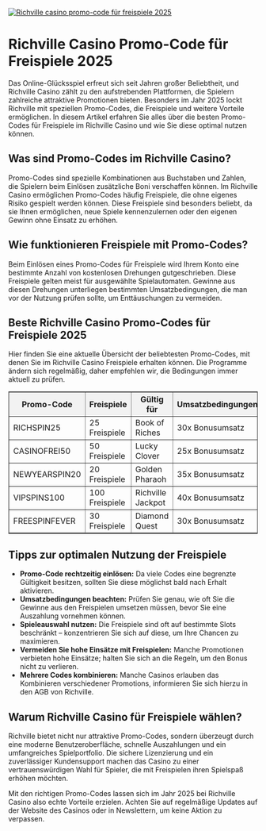 [![Richville casino promo-code für freispiele 2025](https://123-caf.pages.dev/gitsignup.png)](https://vrmoo.ru/Bt82HjjY)

<h1>Richville Casino Promo-Code für Freispiele 2025</h1> <p>Das Online-Glücksspiel erfreut sich seit Jahren großer Beliebtheit, und Richville Casino zählt zu den aufstrebenden Plattformen, die Spielern zahlreiche attraktive Promotionen bieten. Besonders im Jahr 2025 lockt Richville mit speziellen Promo-Codes, die Freispiele und weitere Vorteile ermöglichen. In diesem Artikel erfahren Sie alles über die besten Promo-Codes für Freispiele im Richville Casino und wie Sie diese optimal nutzen können.</p>  <h2>Was sind Promo-Codes im Richville Casino?</h2> <p>Promo-Codes sind spezielle Kombinationen aus Buchstaben und Zahlen, die Spielern beim Einlösen zusätzliche Boni verschaffen können. Im Richville Casino ermöglichen Promo-Codes häufig Freispiele, die ohne eigenes Risiko gespielt werden können. Diese Freispiele sind besonders beliebt, da sie Ihnen ermöglichen, neue Spiele kennenzulernen oder den eigenen Gewinn ohne Einsatz zu erhöhen.</p>  <h2>Wie funktionieren Freispiele mit Promo-Codes?</h2> <p>Beim Einlösen eines Promo-Codes für Freispiele wird Ihrem Konto eine bestimmte Anzahl von kostenlosen Drehungen gutgeschrieben. Diese Freispiele gelten meist für ausgewählte Spielautomaten. Gewinne aus diesen Drehungen unterliegen bestimmten Umsatzbedingungen, die man vor der Nutzung prüfen sollte, um Enttäuschungen zu vermeiden.</p>  <h2>Beste Richville Casino Promo-Codes für Freispiele 2025</h2> <p>Hier finden Sie eine aktuelle Übersicht der beliebtesten Promo-Codes, mit denen Sie im Richville Casino Freispiele erhalten können. Die Programme ändern sich regelmäßig, daher empfehlen wir, die Bedingungen immer aktuell zu prüfen.</p>  <table border="1" cellpadding="8" cellspacing="0" style="border-collapse: collapse; width: 100%;">   <thead>     <tr style="background-color:#f2f2f2;">       <th>Promo-Code</th>       <th>Freispiele</th>       <th>Gültig für</th>       <th>Umsatzbedingungen</th>       <th>Gültigkeit</th>     </tr>   </thead>   <tbody>     <tr>       <td>RICHSPIN25</td>       <td>25 Freispiele</td>       <td>Book of Riches</td>       <td>30x Bonusumsatz</td>       <td>31.03.2025</td>     </tr>     <tr>       <td>CASINOFREI50</td>       <td>50 Freispiele</td>       <td>Lucky Clover</td>       <td>25x Bonusumsatz</td>       <td>30.04.2025</td>     </tr>     <tr>       <td>NEWYEARSPIN20</td>       <td>20 Freispiele</td>       <td>Golden Pharaoh</td>       <td>35x Bonusumsatz</td>       <td>15.01.2025</td>     </tr>     <tr>       <td>VIPSPINS100</td>       <td>100 Freispiele</td>       <td>Richville Jackpot</td>       <td>40x Bonusumsatz</td>       <td>31.12.2025</td>     </tr>     <tr>       <td>FREESPINFEVER</td>       <td>30 Freispiele</td>       <td>Diamond Quest</td>       <td>30x Bonusumsatz</td>       <td>31.05.2025</td>     </tr>   </tbody> </table>  <h2>Tipps zur optimalen Nutzung der Freispiele</h2> <ul>   <li><strong>Promo-Code rechtzeitig einlösen:</strong> Da viele Codes eine begrenzte Gültigkeit besitzen, sollten Sie diese möglichst bald nach Erhalt aktivieren.</li>   <li><strong>Umsatzbedingungen beachten:</strong> Prüfen Sie genau, wie oft Sie die Gewinne aus den Freispielen umsetzen müssen, bevor Sie eine Auszahlung vornehmen können.</li>   <li><strong>Spieleauswahl nutzen:</strong> Die Freispiele sind oft auf bestimmte Slots beschränkt – konzentrieren Sie sich auf diese, um Ihre Chancen zu maximieren.</li>   <li><strong>Vermeiden Sie hohe Einsätze mit Freispielen:</strong> Manche Promotionen verbieten hohe Einsätze; halten Sie sich an die Regeln, um den Bonus nicht zu verlieren.</li>   <li><strong>Mehrere Codes kombinieren:</strong> Manche Casinos erlauben das Kombinieren verschiedener Promotions, informieren Sie sich hierzu in den AGB von Richville.</li> </ul>  <h2>Warum Richville Casino für Freispiele wählen?</h2> <p>Richville bietet nicht nur attraktive Promo-Codes, sondern überzeugt durch eine moderne Benutzeroberfläche, schnelle Auszahlungen und ein umfangreiches Spielportfolio. Die sichere Lizenzierung und ein zuverlässiger Kundensupport machen das Casino zu einer vertrauenswürdigen Wahl für Spieler, die mit Freispielen ihren Spielspaß erhöhen möchten.</p>  <p>Mit den richtigen Promo-Codes lassen sich im Jahr 2025 bei Richville Casino also echte Vorteile erzielen. Achten Sie auf regelmäßige Updates auf der Website des Casinos oder in Newslettern, um keine Aktion zu verpassen.</p>